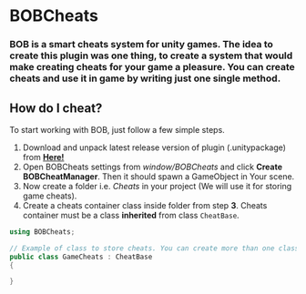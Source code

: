 # BOBCheats
### BOB is a smart cheats system for unity games. The idea to create this plugin was one thing, to create a system that would make creating cheats for your game a pleasure. You can create cheats and use it in game by writing just one single method. 

## How do I cheat?
To start working with BOB, just follow a few simple steps.
1. Download and unpack latest release version of plugin (.unitypackage) from [**Here!**](https://github.com/wanakubwa/BOBCheats/releases)
2. Open BOBCheats settings from *window/BOBCheats* and click **Create BOBCheatManager**. Then it should spawn a GameObject in Your scene.
3. Now create a folder i.e. *Cheats* in your project (We will use it for storing game cheats).
4. Create a cheats container class inside folder from step **3**. Cheats container must be a class **inherited** from class `CheatBase`.
```csharp
using BOBCheats;

// Example of class to store cheats. You can create more than one class.
public class GameCheats : CheatBase
{

}
```
